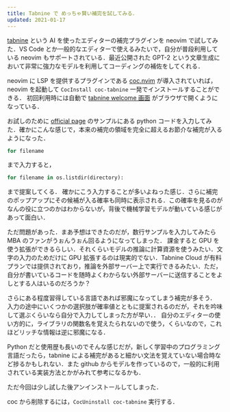 ```yaml
---
title: Tabnine で めっちゃ賢い補完を試してみる．
updated: 2021-01-17
---
```


[tabnine](https://www.tabnine.com/) という AI を使ったエディターの補完プラグインを neovim で試してみた．VS Code とか一般的なエディターで使えるみたいで，自分が普段利用している neovim もサポートされている．最近公開された GPT-2 という文章生成において非常に強力なモデルを利用してコーディングの補佐をしてくれる．

neovim に LSP を提供するプラグインである [coc.nvim](https://github.com/neoclide/coc.nvim) が導入されていれば，neovim を起動して `CocInstall coc-tabnine` 一発でインストールすることができる．
初回利用時には自動で [tabnine welcome 画面](https://www.tabnine.com/welcome/) がブラウザで開くようになっている．

お試しのために [official page](https://www.tabnine.com/) のサンプルにある python コードを入力してみた．確かにこんな感じで，本来の補完の領域を完全に超えるお節介な補完が入るようになった．

```py
for filename
```

まで入力すると，

```py
for filename in os.listdir(directory):
```

まで提案してくる．
確かにこう入力することが多いよねった感じ．さらに補完のポップアップにその候補が入る確率も同時に表示される．この確率を見るのがなんの役に立つのかはわからないが，背後で機械学習モデルが動いている感じがあって面白い．

ただ問題があった．まあ予想はできたのだが，数行サンプルを入力してみたら MBA のファンがうぉんうぉん回るようになってしまった．
課金すると GPU を使う拡張ができるらしい．それくらいモデルの推論に計算資源を使うみたい．文字の入力のためだけに GPU 拡張するのは現実的でない．Tabnine Cloud が有料プランでは提供されており，推論を外部サーバー上で実行できるみたい．ただ，自分が書いているコードを随時よくわからない外部サーバーに送信することをよしとする人はいるのだろうか？

さらにある程度習得している言語であれば邪魔になってしまう補完が多そう．  
入力の途中にいくつかの選択肢が確率値とともに提案されるのだが，それを吟味して選ぶくらいなら自分で入力してしまった方が早い．．
自分のエディターの使い方的に，ライブラリの関数名を覚えたられないので使う，くらいなので，これほどリッチな情報は逆に邪魔になる．

Python だと使用歴も長いのでそんな感じだが，新しく学習中のプログラミング言語だったら，tabnine による補完があると細かい文法を覚えていない場合時など捗るかもしれない．また github からモデルを作っているので，一般的に利用されている実装方法とかがみれて参考になるかも．

ただ今回は少し試した後アンインストールしてしまった．

coc から削除するには，`CocUninstall coc-tabnine` 実行する．
